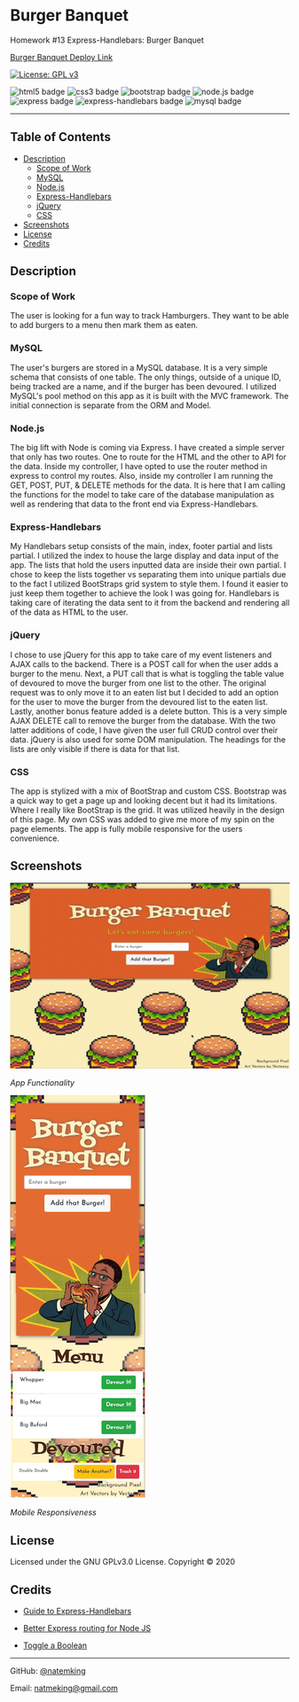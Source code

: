 # Burger Banquet
Homework #13 Express-Handlebars: Burger Banquet

[Burger Banquet Deploy Link](https://burger-banquet.herokuapp.com/)

[![License: GPL v3](https://img.shields.io/badge/License-GPLv3-blue.svg)](https://github.com/natemking/burger_banquet/blob/main/LICENSE)

![html5 badge](https://img.shields.io/badge/html5%20-%23E34F26.svg?&style=flat&logo=html5&logoColor=white)
![css3 badge](https://img.shields.io/badge/css3%20-%231572B6.svg?&style=flat&logo=css3&logoColor=white)
![bootstrap badge](https://img.shields.io/badge/bootstrap%20-%23563D7C.svg?&style=flat&logo=bootstrap&logoColor=white)
![node.js badge](https://img.shields.io/badge/node.js%20-%2343853D.svg?&style=flat&logo=node.js&logoColor=white)
![express badge](https://img.shields.io/badge/express.js%20-%23404d59.svg?&style=flat)
![express-handlebars badge](https://img.shields.io/badge/express--handlebars%20-%23654321.svg?&style=flatColor=white%22/)
![mysql badge](https://img.shields.io/badge/mysql-%23000.svg?&style=flat&logo=mysql&logoColor=white)


---
## Table of Contents
 * [Description](#description)
    + [Scope of Work](#scope-of-work)
    + [MySQL](#mysql)
    + [Node.js](#nodejs)
    + [Express-Handlebars](#express-handlebars)
    + [jQuery](#jquery)
    + [CSS](#css)
  * [Screenshots](#screenshots)
  * [License](#license)
  * [Credits](#credits)

## Description

### Scope of Work
The user is looking for a fun way to track Hamburgers. They want to be able to add burgers to a menu then mark them as eaten. 

### MySQL
The user's burgers are stored in a MySQL database. It is a very simple schema that consists of one table. The only things, outside of a unique ID, being tracked are a name, and if the burger has been devoured. I utilized MySQL's pool method on this app as it is built with the MVC framework. The initial connection is separate from the ORM and Model. 

### Node.js
The big lift with Node is coming via Express. I have created a simple server that only has two routes. One to route for the HTML and the other to API for the data. Inside my controller, I have opted to use the router method in express to control my routes. Also, inside my controller I am running the GET, POST, PUT, & DELETE methods for the data. It is here that I am calling the functions for the model to take care of the database manipulation as well as rendering that data to the front end via Express-Handlebars.

### Express-Handlebars
My Handlebars setup consists of the main, index, footer partial and lists partial. I utilized the index to house the large display and data input of the app. The lists that hold the users inputted data are inside their own partial. I chose to keep the lists together vs separating them into unique partials due to the fact I utilized BootStraps grid system to style them. I found it easier to just keep them together to achieve the look I was going for. Handlebars is taking care of iterating the data sent to it from the backend and rendering all of the data as HTML to the user. 

### jQuery
I chose to use jQuery for this app to take care of my event listeners and AJAX calls to the backend. There is a POST call for when the user adds a burger to the menu. Next, a PUT call that is what is toggling the table value of devoured to move the burger from one list to the other. The original request was to only move it to an eaten list but I decided to add an option for the user to move the burger from the devoured list to the eaten list. Lastly, another bonus feature added is a delete button. This is a very simple AJAX DELETE call to remove the burger from the database. With the two latter additions of code, I have given the user full CRUD control over their data. jQuery is also used for some DOM manipulation. The headings for the lists are only visible if there is data for that list. 

### CSS
The app is stylized with a mix of BootStrap and custom CSS. Bootstrap was a quick way to get a page up and looking decent but it had its limitations. Where I really like BootStrap is the grid. It was utilized heavily in the design of this page. My own CSS was added to give me more of my spin on the page elements. The app is fully mobile responsive for the users convenience.


## Screenshots

![app gif](public/assets/images/screenshots/burger_banquet.gif)
<br>

_App Functionality_
<br>

![mobile resolution](public/assets/images/screenshots/burger_banquet_mobile.png)

_Mobile Responsiveness_

## License
Licensed under the GNU GPLv3.0 License. Copyright © 2020

## Credits

* [Guide to Express-Handlebars](https://stackabuse.com/guide-to-handlebars-templating-engine-for-node/)

* [Better Express routing for Node JS](https://caffeinecoding.com/better-express-routing-for-nodejs/)

* [Toggle a Boolean](https://stackoverflow.com/questions/11604409/how-to-toggle-a-boolean) 

---

GitHub: [@natemking](https://github.com/natemking/)

Email: [natmeking@gmail.com](mailto:natmeking@gmail.com)

